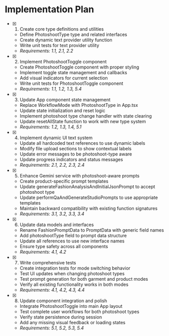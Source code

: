 # Implementation Plan

- [x] 1. Create core type definitions and utilities


  - Define PhotoshootType type and related interfaces
  - Create dynamic text provider utility function
  - Write unit tests for text provider utility
  - _Requirements: 1.1, 2.1, 2.2_

- [x] 2. Implement PhotoshootToggle component




  - Create PhotoshootToggle component with proper styling
  - Implement toggle state management and callbacks
  - Add visual indicators for current selection
  - Write unit tests for PhotoshootToggle component
  - _Requirements: 1.1, 1.2, 1.3, 5.4_

- [x] 3. Update App component state management



  - Replace WorkflowMode with PhotoshootType in App.tsx
  - Update state initialization and reset logic
  - Implement photoshoot type change handler with state clearing
  - Update resetAllState function to work with new type system
  - _Requirements: 1.2, 1.3, 1.4, 5.1_

- [x] 4. Implement dynamic UI text system


  - Update all hardcoded text references to use dynamic labels
  - Modify file upload sections to show contextual labels
  - Update error messages to be photoshoot-type aware
  - Update progress indicators and status messages
  - _Requirements: 2.1, 2.2, 2.3, 2.4_

- [x] 5. Enhance Gemini service with photoshoot-aware prompts


  - Create product-specific prompt templates
  - Update generateFashionAnalysisAndInitialJsonPrompt to accept photoshoot type
  - Update performQaAndGenerateStudioPrompts to use appropriate templates
  - Maintain backward compatibility with existing function signatures
  - _Requirements: 3.1, 3.2, 3.3, 3.4_

- [x] 6. Update data models and interfaces


  - Rename FashionPromptData to PromptData with generic field names
  - Add photoshootType field to prompt data structure
  - Update all references to use new interface names
  - Ensure type safety across all components
  - _Requirements: 4.1, 4.2_

- [x] 7. Write comprehensive tests


  - Create integration tests for mode switching behavior
  - Test UI updates when changing photoshoot types
  - Test prompt generation for both garment and product modes
  - Verify all existing functionality works in both modes
  - _Requirements: 4.1, 4.2, 4.3, 4.4_

- [x] 8. Update component integration and polish



  - Integrate PhotoshootToggle into main App layout
  - Test complete user workflows for both photoshoot types
  - Verify state persistence during session
  - Add any missing visual feedback or loading states
  - _Requirements: 5.1, 5.2, 5.3, 5.4_